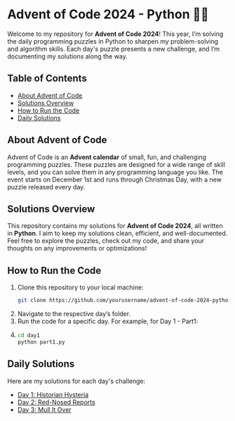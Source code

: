 # Advent of Code 2024 - Python 🎄🎅

Welcome to my repository for **Advent of Code 2024**! This year, I’m solving the daily programming puzzles in Python to sharpen my problem-solving and algorithm skills. Each day's puzzle presents a new challenge, and I’m documenting my solutions along the way.

## Table of Contents

- [About Advent of Code](#about-advent-of-code)
- [Solutions Overview](#solutions-overview)
- [How to Run the Code](#how-to-run-the-code)
- [Daily Solutions](#daily-solutions)


## About Advent of Code

Advent of Code is an **Advent calendar** of small, fun, and challenging programming puzzles. These puzzles are designed for a wide range of skill levels, and you can solve them in any programming language you like. The event starts on December 1st and runs through Christmas Day, with a new puzzle released every day.

## Solutions Overview

This repository contains my solutions for **Advent of Code 2024**, all written in **Python**. I aim to keep my solutions clean, efficient, and well-documented. Feel free to explore the puzzles, check out my code, and share your thoughts on any improvements or optimizations!

## How to Run the Code

1. Clone this repository to your local machine:
   ```bash
   git clone https://github.com/yourusername/advent-of-code-2024-python.git
2. Navigate to the respective day’s folder.
3. Run the code for a specific day. For example, for Day 1 - Part1:
4. ```bash
   cd day1
   python part1.py

## Daily Solutions

Here are my solutions for each day's challenge:
- [Day 1: Historian Hysteria](./day1/)
- [Day 2: Red-Nosed Reports](./day2/)
- [Day 3: Mull It Over](./day3/)
